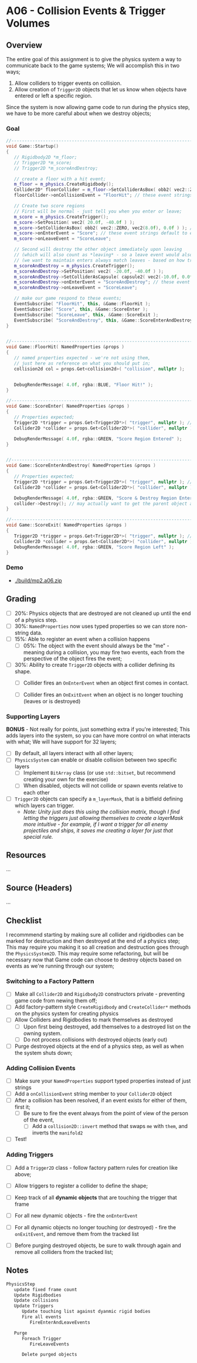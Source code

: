 A06 - Collision Events & Trigger Volumes
======

## Overview
The entire goal of this assignment is to give the physics system a way to communicate back to the game systems; We will accomplish this in two ways;

1. Allow colliders to trigger events on collision.
2. Allow creation of `Trigger2D` objects that let us know when objects have entered or left a specific region. 

Since the system is now allowing game code to run during the physics step, we have to be more careful about when we destroy objects; 

### Goal 
```cpp
//------------------------------------------------------------------------
void Game::Startup()
{
   // Rigidbody2D *m_floor; 
   // Trigger2D *m_score; 
   // Trigger2D *m_scoreAndDestroy; 

   // create a floor with a hit event;
   m_floor = m_physics.CreateRigidbody(); 
   Collider2D* floorCollider = m_floor->SetColliderAsBox( obb2( vec2::ZERO, vec2(40.0f, 5.0f), 0.0f ) ); 
   floorCollider->onCollisionEvent = "FloorHit"; // these event strings default to empty - and only fire events if non-empty

   // Create two score regions
   // First will be normal - just tell you when you enter or leave; 
   m_score = m_physics.CreateTrigger(); 
   m_score->SetPosition( vec2( 20.0f, -40.0f ) ); 
   m_score->SetColliderAsBox( obb2( vec2::ZERO, vec2(8.0f), 0.0f ) ); // (local) center, size, rotation 
   m_score->onEnterEvent = "Score"; // these event strings default to empty - and only fire events if non-empty
   m_score->onLeaveEvent = "ScoreLeave";  

   // Second will destroy the other object immediately upon leaving
   // (which will also count as *leaving* - so a leave event would also happen)
   // (we want to maintain enters always match leaves - based on how triggers are commonly used to count)
   m_scoreAndDestroy = m_physics.CreateTrigger(); 
   m_scoreAndDestroy->SetPosition( vec2( -20.0f, -40.0f ) ); 
   m_scoreAndDestroy->SetColliderAsCapsule( capsule2( vec2(-10.0f, 0.0f), vec2(10.0f, 0.0f), 4.0f ) ); // (local) start, end, radius
   m_scoreAndDestroy->onEnterEvent = "ScoreAndDestroy"; // these event strings default to empty - and only fire events if non-empty
   m_scoreAndDestroy->onLeaveEvent = "ScoreLeave";  

   // make our game respond to these events; 
   EventSubscribe( "FloorHit", this, &Game::FloorHit );
   EventSubscribe( "Score", this, &Game::ScoreEnter );
   EventSubscribe( "ScoreLeave", this, &Game::ScoreExit );
   EventSubscribe( "ScoreAndDestroy", this, &Game::ScoreEnterAndDestroy );
}


//------------------------------------------------------------------------
void Game::FloorHit( NamedProperties &props )
{
   // named properties expected - we're not using them, 
   // just here as reference on what you should put in; 
   collision2d col = props.Get<collision2d>( "collision", nullptr ); 


   DebugRenderMessage( 4.0f, rgba::BLUE, "Floor Hit!" ); 
}

//------------------------------------------------------------------------
void Game::ScoreEnter( NamedProperties &props )
{
   // Properties expected; 
   Trigger2D *trigger = props.Get<Trigger2D*>( "trigger", nullptr ); // trigger that was hit
   Collider2D *collider = props.Get<Collider2D*>( "collider", nullptr ); // collider entering or leaving

   DebugRenderMessage( 4.0f, rgba::GREEN, "Score Region Entered" ); 
}


//------------------------------------------------------------------------
void Game::ScoreEnterAndDestroy( NamedProperties &props )
{
   // Properties expected; 
   Trigger2D *trigger = props.Get<Trigger2D*>( "trigger", nullptr ); // trigger that was hit
   Collider2D *collider = props.Get<Collider2D*>( "collider", nullptr ); // collider entering or leaving

   DebugRenderMessage( 4.0f, rgba::GREEN, "Score & Destroy Region Entered" ); 
   collider->Destroy(); // may actually want to get the parent object and destroy that instead; 
}

//------------------------------------------------------------------------
void Game::ScoreExit( NamedProperties &props )
{
   Trigger2D *trigger = props.Get<Trigger2D*>( "trigger", nullptr ); // trigger that was hit
   Collider2D *collider = props.Get<Collider2D*>( "collider", nullptr ); // collider entering or leaving
   DebugRenderMessage( 4.0f, rgba::GREEN, "Score Region Left" ); 
}
```

### Demo
- [./build/mp2.a06.zip](./build/mp2.a06.zip)


## Grading 
- [ ] 20%: Physics objects that are destroyed are not cleaned up until the end of a physics step.
- [ ] 30%: `NamedProperties` now uses typed properties so we can store non-string data.
- [ ] 15%: Able to register an event when a collision happens
    - [ ] 05%: The object with the event should always be the "me" - meaning during a collision, you may fire two events, each from the perspective of the object fires the event;
- [ ] 30%: Ability to create `Trigger2D` objects with a collider defining its shape.
    - [ ] Collider fires an `OnEnterEvent` when an object first comes in contact.
    - [ ] Collider fires an `OnExitEvent` when an object is no longer touching (leaves or is destroyed)


### Supporting Layers
**BONUS** - Not really for points, just something extra if you're interested;  This adds layers into the system, so you can have more control on what interacts with what;  We will have support for 32 layers; 

- [ ] By default, all layers interact with all other layers; 
- [ ] `PhysicsSystem` can enable or disable collision between two specific layers
    - [ ] Implement `BitArray` class (or use `std::bitset`, but recommend creating your own for the exercise)
    - [ ] When disabled, objects will not collide or spawn events relative to each other
- [ ] `Trigger2D` objects can specify a `m_layerMask`, that is a bitfield defining which layers can trigger.
    - *Note: Unity just does this using the collision matrix, though I find letting the triggers just allowing themselves to create a layerMask more intuitive - for example, if I want a trigger for all enemy projectiles and ships, it saves me creating a layer for just that special rule.*

## Resources
...


## Source (Headers)
...

## Checklist

I recommmend starting by making sure all collider and rigidbodies can be marked for destruction and then destroyed at the end of a physics step;  This may require you making it so all creation and destruction goes through the `PhysicsSystem2D`.  This may require some refactoring, but will be necessary now that Game code can choose to destroy objects based on events as we're running through our system; 

### Switching to a Factory Pattern
- [ ] Make all `Collider2D` and `Rigidbody2D` constructors private - preventing game code from newing them off; 
- [ ] Add factory-pattern style `CreateRigidbody` and `CreateCollider*` methods on the physics system for creating physics
- [ ] Allow Colliders and Rigidbodies to mark themselves as destroyed
    - [ ] Upon first being destroyed, add themselves to a destroyed list on the owning system.
    - [ ] Do not process collisions with destroyed objects (early out)
- [ ] Purge destroyed objects at the end of a physics step, as well as when the system shuts down; 

### Adding Collision Events
- [ ] Make sure your `NamedProperties` support typed properties instead of just strings
- [ ] Add a `onCollisionEvent` string member to your `Collider2D` object
- [ ] After a collision has been resolved, if an event exists for either of them, first it; 
    - [ ] Be sure to fire the event always from the point of view of the person of the event,
        - [ ] Add a `collision2D::invert` method that swaps `me` with `them`, and inverts the `manifold2`
- [ ] Test!

### Adding Triggers
- [ ] Add a `Trigger2D` class - follow factory pattern rules for creation like above; 
- [ ] Allow triggers to register a collider to define the shape; 
- [ ] Keep track of all **dynamic objects** that are touching the trigger that frame
- [ ] For all new dynamic objects - fire the `onEnterEvent`
- [ ] For all dynamic objects no longer touching (or destroyed) - fire the `onExitEvent`, and remove them from the tracked list
- [ ] Before purging destroyed objects, be sure to walk through again and remove all colliders from the tracked list; 


## Notes

```cpp
PhysicsStep 
   update fixed frame count
   Update Rigidbodies
   Update collisions
   Update Triggers
      Update touching list against dyanmic rigid bodies
      Fire all events
         FireEnterAndLeaveEvents

   Purge
      Foreach Trigger
         FireLeaveEvents

      Delete purged objects
```
